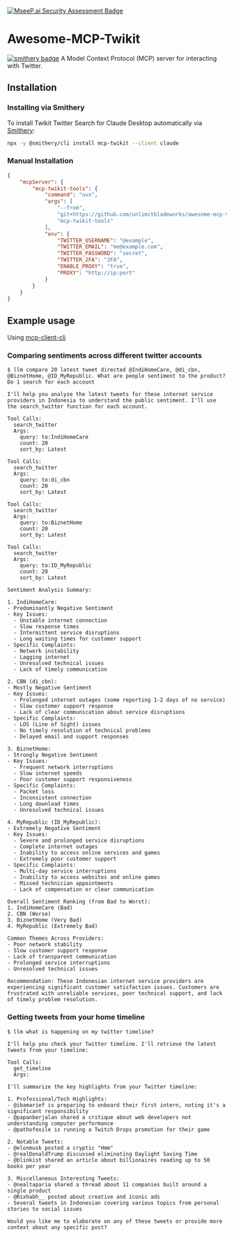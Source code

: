 [![MseeP.ai Security Assessment Badge](https://mseep.net/pr/unlimitbladeworks-awesome-mcp-twikit-badge.png)](https://mseep.ai/app/unlimitbladeworks-awesome-mcp-twikit)

# Awesome-MCP-Twikit

[![smithery badge](https://smithery.ai/badge/@unlimitbladeworks/awesome-mcp-twikit)](https://smithery.ai/server/@unlimitbladeworks/awesome-mcp-twikit)
A Model Context Protocol (MCP) server for interacting with Twitter.


## Installation

### Installing via Smithery

To install Twikit Twitter Search for Claude Desktop automatically via [Smithery](https://smithery.ai/server/mcp-twikit):

```bash
npx -y @smithery/cli install mcp-twikit --client claude
```

### Manual Installation
```json
{
    "mcpServer": {
        "mcp-twikit-tools": {
            "command": "uvx",
            "args": [
                "--from",
                "git+https://github.com/unlimitbladeworks/awesome-mcp-twikit",
                "mcp-twikit-tools"
            ],
            "env": {
                "TWITTER_USERNAME": "@example",
                "TWITTER_EMAIL": "me@example.com",
                "TWITTER_PASSWORD": "secret",
                "TWITTER_2FA": "2FA",
                "ENABLE_PROXY": "true",
                "PROXY": "http://ip:port"
            }
        }
    }
}
```

## Example usage

Using [mcp-client-cli](https://github.com/adhikasp/mcp-client-cli)


### Comparing sentiments across different twitter accounts

```
$ llm compare 20 latest tweet directed @IndiHomeCare, @di_cbn, @BiznetHome, @ID_MyRepublic. What are people sentiment to the product? Do 1 search for each account

I'll help you analyze the latest tweets for these internet service providers in Indonesia to understand the public sentiment. I'll use the search_twitter function for each account.

Tool Calls:
  search_twitter
  Args:
    query: to:IndiHomeCare
    count: 20
    sort_by: Latest

Tool Calls:
  search_twitter
  Args:
    query: to:di_cbn
    count: 20
    sort_by: Latest

Tool Calls:
  search_twitter
  Args:
    query: to:BiznetHome
    count: 20
    sort_by: Latest

Tool Calls:
  search_twitter
  Args:
    query: to:ID_MyRepublic
    count: 20
    sort_by: Latest

Sentiment Analysis Summary:

1. IndiHomeCare:
- Predominantly Negative Sentiment
- Key Issues:
  - Unstable internet connection
  - Slow response times
  - Intermittent service disruptions
  - Long waiting times for customer support
- Specific Complaints:
  - Network instability
  - Lagging internet
  - Unresolved technical issues
  - Lack of timely communication

2. CBN (di_cbn):
- Mostly Negative Sentiment
- Key Issues:
  - Prolonged internet outages (some reporting 1-2 days of no service)
  - Slow customer support response
  - Lack of clear communication about service disruptions
- Specific Complaints:
  - LOS (Line of Sight) issues
  - No timely resolution of technical problems
  - Delayed email and support responses

3. BiznetHome:
- Strongly Negative Sentiment
- Key Issues:
  - Frequent network interruptions
  - Slow internet speeds
  - Poor customer support responsiveness
- Specific Complaints:
  - Packet loss
  - Inconsistent connection
  - Long download times
  - Unresolved technical issues

4. MyRepublic (ID_MyRepublic):
- Extremely Negative Sentiment
- Key Issues:
  - Severe and prolonged service disruptions
  - Complete internet outages
  - Inability to access online services and games
  - Extremely poor customer support
- Specific Complaints:
  - Multi-day service interruptions
  - Inability to access websites and online games
  - Missed technician appointments
  - Lack of compensation or clear communication

Overall Sentiment Ranking (from Bad to Worst):
1. IndiHomeCare (Bad)
2. CBN (Worse)
3. BiznetHome (Very Bad)
4. MyRepublic (Extremely Bad)

Common Themes Across Providers:
- Poor network stability
- Slow customer support response
- Lack of transparent communication
- Prolonged service interruptions
- Unresolved technical issues

Recommendation: These Indonesian internet service providers are experiencing significant customer satisfaction issues. Customers are frustrated with unreliable services, poor technical support, and lack of timely problem resolution.
```

### Getting tweets from your home timeline

```
$ llm what is happening on my twitter timeline?

I'll help you check your Twitter timeline. I'll retrieve the latest tweets from your timeline:

Tool Calls:
  get_timeline
  Args:

I'll summarize the key highlights from your Twitter timeline:

1. Professional/Tech Highlights:
- @ibamarief is preparing to onboard their first intern, noting it's a significant responsibility
- @papanberjalan shared a critique about web developers not understanding computer performance
- @pathofexile is running a Twitch Drops promotion for their game

2. Notable Tweets:
- @elonmusk posted a cryptic "Hmm"
- @realDonaldTrump discussed eliminating Daylight Saving Time
- @blinkist shared an article about billionaires reading up to 50 books per year

3. Miscellaneous Interesting Tweets:
- @nealtaparia shared a thread about 11 companies built around a single product
- @Rixhabh__ posted about creative and iconic ads
- Several tweets in Indonesian covering various topics from personal stories to social issues

Would you like me to elaborate on any of these tweets or provide more context about any specific post?
```
